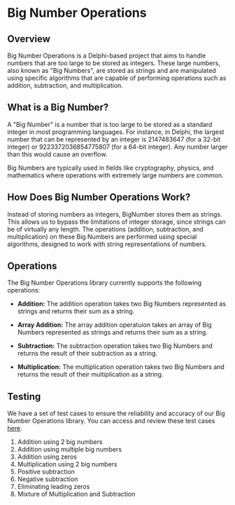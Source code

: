 # Big Number Operations

## Overview

Big Number Operations is a Delphi-based project that aims to handle numbers that are too large to be stored as integers. These large numbers, also known as "Big Numbers", are stored as strings and are manipulated using specific algorithms that are capable of performing operations such as addition, subtraction, and multiplication.

## What is a Big Number?

A "Big Number" is a number that is too large to be stored as a standard integer in most programming languages. For instance, in Delphi, the largest number that can be represented by an integer is 2147483647 (for a 32-bit integer) or 9223372036854775807 (for a 64-bit integer). Any number larger than this would cause an overflow.

Big Numbers are typically used in fields like cryptography, physics, and mathematics where operations with extremely large numbers are common.

## How Does Big Number Operations Work?

Instead of storing numbers as integers, BigNumber stores them as strings. This allows us to bypass the limitations of integer storage, since strings can be of virtually any length. The operations (addition, subtraction, and multiplication) on these Big Numbers are performed using special algorithms, designed to work with string representations of numbers.

## Operations

The Big Number Operations library currently supports the following operations:

- **Addition:** The addition operation takes two Big Numbers represented as strings and returns their sum as a string.

- **Array Addition:** The array addition operatuion takes an array of Big Numbers represented as strings and returns their sum as a string.

- **Subtraction:** The subtraction operation takes two Big Numbers and returns the result of their subtraction as a string.

- **Multiplication:** The multiplication operation takes two Big Numbers and returns the result of their multiplication as a string.

## Testing
We have a set of test cases to ensure the reliability and accuracy of our Big Number Operations library. You can access and review these test cases [here](https://github.com/DankGuy/big-number-operations/blob/main/BigNumber.TestCase.pas).

1. Addition using 2 big numbers
2. Addition using multiple big numbers
3. Addition using zeros
4. Multiplication using 2 big numbers
5. Positive subtraction
6. Negative subtraction
7. Eliminating leading zeros
8. Mixture of Multiplication and Subtraction